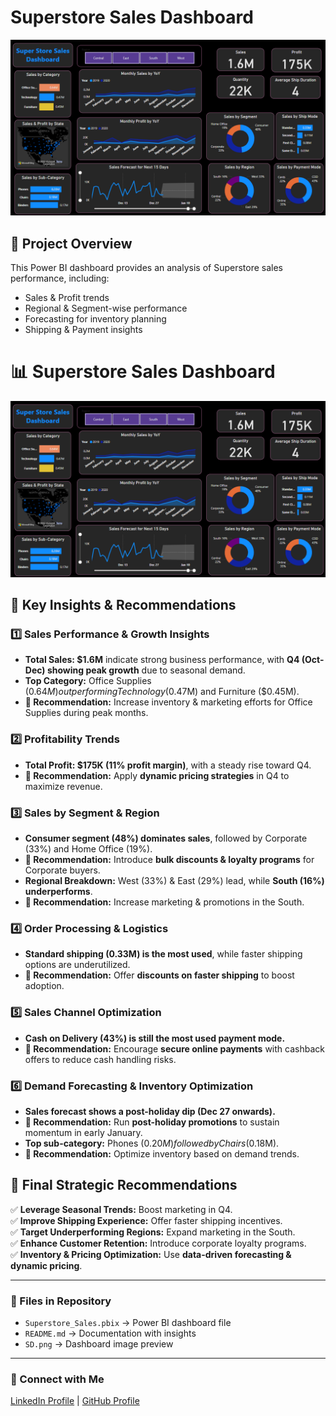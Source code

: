 # Superstore Sales Dashboard

![Superstore Sales Dashboard](SD.png)

## 📌 Project Overview
This Power BI dashboard provides an analysis of Superstore sales performance, including:
- Sales & Profit trends
- Regional & Segment-wise performance
- Forecasting for inventory planning
- Shipping & Payment insights

# 📊 Superstore Sales Dashboard  

![Superstore Sales Dashboard](SD.png)  

## 📌 Key Insights & Recommendations  

### 1️⃣ Sales Performance & Growth Insights  
- **Total Sales: $1.6M** indicate strong business performance, with **Q4 (Oct-Dec) showing peak growth** due to seasonal demand.  
- **Top Category:** Office Supplies ($0.64M) outperforming Technology ($0.47M) and Furniture ($0.45M).  
- **📌 Recommendation:** Increase inventory & marketing efforts for Office Supplies during peak months.  

### 2️⃣ Profitability Trends  
- **Total Profit: $175K (11% profit margin)**, with a steady rise toward Q4.  
- **📌 Recommendation:** Apply **dynamic pricing strategies** in Q4 to maximize revenue.  

### 3️⃣ Sales by Segment & Region  
- **Consumer segment (48%) dominates sales**, followed by Corporate (33%) and Home Office (19%).  
- **📌 Recommendation:** Introduce **bulk discounts & loyalty programs** for Corporate buyers.  
- **Regional Breakdown:** West (33%) & East (29%) lead, while **South (16%) underperforms**.  
- **📌 Recommendation:** Increase marketing & promotions in the South.  

### 4️⃣ Order Processing & Logistics  
- **Standard shipping (0.33M) is the most used**, while faster shipping options are underutilized.  
- **📌 Recommendation:** Offer **discounts on faster shipping** to boost adoption.  

### 5️⃣ Sales Channel Optimization  
- **Cash on Delivery (43%) is still the most used payment mode.**  
- **📌 Recommendation:** Encourage **secure online payments** with cashback offers to reduce cash handling risks.  

### 6️⃣ Demand Forecasting & Inventory Optimization  
- **Sales forecast shows a post-holiday dip (Dec 27 onwards).**  
- **📌 Recommendation:** Run **post-holiday promotions** to sustain momentum in early January.  
- **Top sub-category:** Phones ($0.20M) followed by Chairs ($0.18M).  
- **📌 Recommendation:** Optimize inventory based on demand trends.  

## 🚀 Final Strategic Recommendations  
✅ **Leverage Seasonal Trends:** Boost marketing in Q4.  
✅ **Improve Shipping Experience:** Offer faster shipping incentives.  
✅ **Target Underperforming Regions:** Expand marketing in the South.  
✅ **Enhance Customer Retention:** Introduce corporate loyalty programs.  
✅ **Inventory & Pricing Optimization:** Use **data-driven forecasting & dynamic pricing**.  

---

### **📂 Files in Repository**
- `Superstore_Sales.pbix` → Power BI dashboard file  
- `README.md` → Documentation with insights  
- `SD.png` → Dashboard image preview  

---

### **🔗 Connect with Me**
[LinkedIn Profile](https://linkedin.com/in/hishamafzal) | [GitHub Profile](https://github.com/Hisham1799)  

